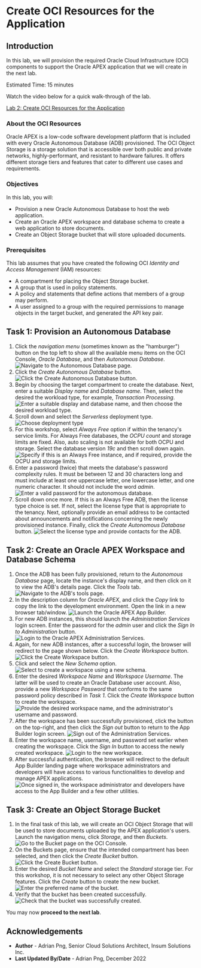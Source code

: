 # Create OCI Resources for the Application

## Introduction

In this lab, we will provision the required Oracle Cloud Infrastructure (OCI) components to support the Oracle APEX application that we will create in the next lab.

Estimated Time: 15 minutes

Watch the video below for a quick walk-through of the lab.

[Lab 2: Create OCI Resources for the Application](videohub:1_dcxsokuh)

### About the OCI Resources

Oracle APEX is a low-code software development platform that is included with every Oracle Autonomous Database (ADB) provisioned. The OCI Object Storage is a storage solution that is accessible over both public and private networks, highly-performant, and resistant to hardware failures. It offers different storage tiers and features that cater to different use cases and requirements.

### Objectives

In this lab, you will:

* Provision a new Oracle Autonomous Database to host the web application.
* Create an Oracle APEX workspace and database schema to create a web application to store documents.
* Create an Object Storage bucket that will store uploaded documents.

### Prerequisites

This lab assumes that you have created the following OCI *Identity and Access Management* (IAM) resources:

* A compartment for placing the Object Storage bucket.
* A group that is used in policy statements.
* A policy and statements that define actions that members of a group may perform.
* A user assigned to a group with the required permissions to manage objects in the target bucket, and generated the API key pair.

## Task 1: Provision an Autonomous Database

1. Click the *navigation menu* (sometimes known as the "hamburger") button on the top left to show all the available menu items on the OCI Console, *Oracle Database*, and then *Autonomous Database*.
![Navigate to the Autonomous Database page.](./images/navigate-to-the-autonomous-database-page.png)
1. Click the *Create Autonomous Database* button.
![Click the Create Autonomous Database button.](./images/create-a-new-autonomous-database.png)
1. Begin by choosing the target compartment to create the database. Next, enter a suitable *Display name* and *Database name*. Then, select the desired the workload type, for example, *Transaction Processing*.
![Enter a suitable display and database name, and then choose the desired workload type.](./images/enter-required-details-for-new-autonomous-database.png)
1. Scroll down and select the *Serverless* deployment type.
![Choose deployment type](./images/choose-deployment-type.png)
1. For this workshop, select *Always Free* option if within the tenancy's service limits. For Always Free databases, the *OCPU count* and storage limits are fixed. Also, auto scaling is not available for both OCPU and storage. Select the database version *19c* and then scroll down again.
![Specify if this is an Always Free instance, and if required, provide the OCPU and storage limits.](./images/configure-autonomous-database-resources.png)
1. Enter a password (twice) that meets the database's password complexity rules. It must be between 12 and 30 characters long and must include at least one uppercase letter, one lowercase letter, and one numeric character. It should not include the word *admin*.
![Enter a valid password for the autonomous database.](./images/enter-valid-password-for-autonomous-database.png)
1. Scroll down once more. If this is an Always Free ADB, then the license type choice is set. If not, select the license type that is appropriate to the tenancy. Next, optionally provide an email address to be contacted about announcements and notifications concerning the newly provisioned instance. Finally, click the *Create Autonomous Database* button.
![Select the license type and provide contacts for the ADB.](./images/select-license-type-and-provide-contacts-for-autonomous-database.png)

## Task 2: Create an Oracle APEX Workspace and Database Schema

1. Once the ADB has been fully provisioned, return to the *Autonomous Database* page, locate the instance's display name, and then click on it to view the ADB's details page. Click the *Tools* tab.
![Navigate to the ADB's tools page.](./images/navigate-to-autonomous-database-tools-page.png)
1. In the description column for *Oracle APEX*, and click the *Copy* link to copy the link to the development environment. Open the link in a new browser tab/window.
![Launch the Oracle APEX App Builder.](./images/launch-oracle-apex-app-builder.png)
1. For new ADB instances, this should launch the *Administration Services* login screen. Enter the password for the *admin* user and click the *Sign In to Administration* button.
![Login to the Oracle APEX Administration Services.](./images/login-to-oracle-apex-administration-services.png)
1. Again, for new ADB instances, after a successful login, the browser will redirect to the page shown below. Click the *Create Workspace* button.
![Click the Create Workspace button.](./images/create-a-new-workspace.png)
1. Click and select the *New Schema* option.
![Select to create a workspace using a new schema.](./images/create-workspace-using-a-new-schema.png)
1. Enter the desired *Workspace Name* and *Workspace Username*. The latter will be used to create an Oracle Database user account. Also, provide a new *Workspace Password* that conforms to the same password policy described in *Task 1*. Click the *Create Workspace* button to create the workspace.
![Provide the desired workspace name, and the administrator's username and password.](./images/provide-workspace-name-and-admin-credentials.png)
1. After the workspace has been successfully provisioned, click the button on the top-right, and then click the *Sign out* button to return to the App Builder login screen.
![Sign out of the Administration Services.](./images/sign-out-of-administration-services.png)
1. Enter the workspace name, username, and password set earlier when creating the workspace. Click the *Sign In* button to access the newly created workspace.
![Login to the new workspace.](./images/login-to-new-workspace.png)
1. After successful authentication, the browser will redirect to the default App Builder landing page where workspace administrators and developers will have access to various functionalities to develop and manage APEX applications.
![Once signed in, the workspace administrator and developers have access to the App Builder and a few other utilities.](./images/oracle-apex-development-environment-home-page.png)

## Task 3: Create an Object Storage Bucket

1. In the final task of this lab, we will create an OCI Object Storage that will be used to store documents uploaded by the APEX application's users. Launch the navigation menu, click *Storage*, and then *Buckets*.
![Go to the Bucket page on the OCI Console.](./images/navigate-to-the-bucket-page.png)
1. On the Buckets page, ensure that the intended compartment has been selected, and then click the *Create Bucket* button.
![Click the Create Bucket button.](./images/create-a-new-bucket.png)
1. Enter the desired *Bucket Name* and select the *Standard* storage tier. For this workshop, it is not necessary to select any other Object Storage features. Click the *Create* button to create the new bucket.
![Enter the preferred name of the bucket.](./images/enter-preferred-name-of-bucket.png)
1. Verify that the bucket has been created successfully.
![Check that the bucket was successfully created.](./images/validate-bucket-created-successfully.png)

You may now **proceed to the next lab**.

## Acknowledgements

* **Author** - Adrian Png, Senior Cloud Solutions Architect, Insum Solutions Inc.
* **Last Updated By/Date** - Adrian Png, December 2022
